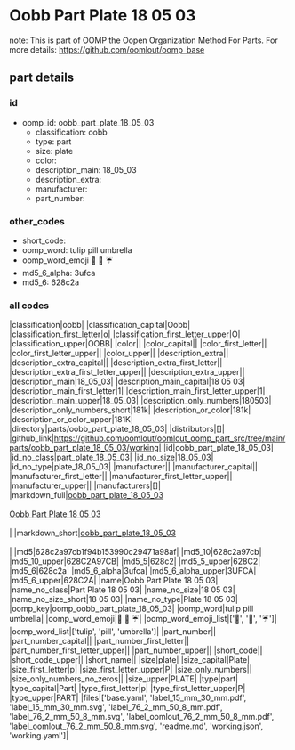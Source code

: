 # Oobb Part Plate 18 05 03  

note: This is part of OOMP the Oopen Organization Method For Parts. For more details: https://github.com/oomlout/oomp_base

##  part details





### id
* oomp_id: oobb_part_plate_18_05_03
  * classification: oobb
  * type: part
  * size: plate
  * color: 
  * description_main: 18_05_03
  * description_extra: 
  * manufacturer: 
  * part_number: 

### other_codes
* short_code: 
* oomp_word: tulip pill umbrella
* oomp_word_emoji :tulip: :pill: :umbrella:
* md5_6_alpha: 3ufca
* md5_6: 628c2a

### all codes 
|classification|oobb|
|classification_capital|Oobb|
|classification_first_letter|o|
|classification_first_letter_upper|O|
|classification_upper|OOBB|
|color||
|color_capital||
|color_first_letter||
|color_first_letter_upper||
|color_upper||
|description_extra||
|description_extra_capital||
|description_extra_first_letter||
|description_extra_first_letter_upper||
|description_extra_upper||
|description_main|18_05_03|
|description_main_capital|18 05 03|
|description_main_first_letter|1|
|description_main_first_letter_upper|1|
|description_main_upper|18_05_03|
|description_only_numbers|180503|
|description_only_numbers_short|181k|
|description_or_color|181k|
|description_or_color_upper|181K|
|directory|parts/oobb_part_plate_18_05_03|
|distributors|[]|
|github_link|https://github.com/oomlout/oomlout_oomp_part_src/tree/main/parts/oobb_part_plate_18_05_03/working|
|id|oobb_part_plate_18_05_03|
|id_no_class|part_plate_18_05_03|
|id_no_size|18_05_03|
|id_no_type|plate_18_05_03|
|manufacturer||
|manufacturer_capital||
|manufacturer_first_letter||
|manufacturer_first_letter_upper||
|manufacturer_upper||
|manufacturers|[]|
|markdown_full|[oobb_part_plate_18_05_03](https://github.com/oomlout/oomlout_oomp_part_src/tree/main/parts/oobb_part_plate_18_05_03/working)<br>[](https://github.com/oomlout/oomlout_oomp_part_src/tree/main/parts/oobb_part_plate_18_05_03/working)<br>[Oobb Part Plate 18 05 03](https://github.com/oomlout/oomlout_oomp_part_src/tree/main/parts/oobb_part_plate_18_05_03/working)<br><br>|
|markdown_short|[oobb_part_plate_18_05_03](https://github.com/oomlout/oomlout_oomp_part_src/tree/main/parts/oobb_part_plate_18_05_03/working)<br><br>|
|md5|628c2a97cb1f94b153990c29471a98af|
|md5_10|628c2a97cb|
|md5_10_upper|628C2A97CB|
|md5_5|628c2|
|md5_5_upper|628C2|
|md5_6|628c2a|
|md5_6_alpha|3ufca|
|md5_6_alpha_upper|3UFCA|
|md5_6_upper|628C2A|
|name|Oobb Part Plate 18 05 03|
|name_no_class|Part Plate 18 05 03|
|name_no_size|18 05 03|
|name_no_size_short|18 05 03|
|name_no_type|Plate 18 05 03|
|oomp_key|oomp_oobb_part_plate_18_05_03|
|oomp_word|tulip pill umbrella|
|oomp_word_emoji|:tulip: :pill: :umbrella:|
|oomp_word_emoji_list|[':tulip:', ':pill:', ':umbrella:']|
|oomp_word_list|['tulip', 'pill', 'umbrella']|
|part_number||
|part_number_capital||
|part_number_first_letter||
|part_number_first_letter_upper||
|part_number_upper||
|short_code||
|short_code_upper||
|short_name||
|size|plate|
|size_capital|Plate|
|size_first_letter|p|
|size_first_letter_upper|P|
|size_only_numbers||
|size_only_numbers_no_zeros||
|size_upper|PLATE|
|type|part|
|type_capital|Part|
|type_first_letter|p|
|type_first_letter_upper|P|
|type_upper|PART|
|files|['base.yaml', 'label_15_mm_30_mm.pdf', 'label_15_mm_30_mm.svg', 'label_76_2_mm_50_8_mm.pdf', 'label_76_2_mm_50_8_mm.svg', 'label_oomlout_76_2_mm_50_8_mm.pdf', 'label_oomlout_76_2_mm_50_8_mm.svg', 'readme.md', 'working.json', 'working.yaml']|
